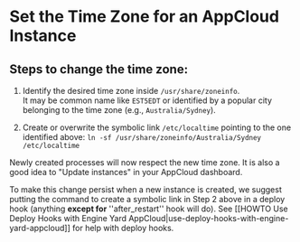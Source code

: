 # Set the Time Zone for an AppCloud Instance

## Steps to change the time zone:

1.  Identify the desired time zone inside `/usr/share/zoneinfo`. <br />
    It may be common name like `EST5EDT` or identified by a popular city 
    belonging to the time zone (e.g., `Australia/Sydney`).

2.  Create or overwrite the symbolic link `/etc/localtime` pointing to the 
    one identified above: `ln -sf /usr/share/zoneinfo/Australia/Sydney /etc/localtime`

Newly created processes will now respect the new time zone. It is also a 
good idea to "Update instances" in your AppCloud dashboard.

To make this change persist when a new instance is created, we suggest 
putting the command to create a symbolic link in Step 2 above in a deploy 
hook (anything **except for** ''after_restart'' hook will do). 
See [[HOWTO Use Deploy Hooks with Engine Yard AppCloud|use-deploy-hooks-with-engine-yard-appcloud]] for 
help with deploy hooks.